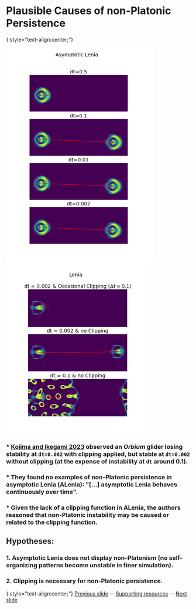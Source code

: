 # Plausible Causes of non-Platonic Persistence 

{:style="text-align:center;"}
![ALenia glider persistent at low step size dt values](https://raw.githubusercontent.com/riveSunder/fractal_persistence/master/docs/assets/alenia_kojima_ikegami.png)
![Orbium persisting at low dt with clipping removed](https://raw.githubusercontent.com/riveSunder/fractal_persistence/master/docs/assets/noclip_lenia_kojima_ikegami.png)

### * [Kojima and Ikegami 2023](https://direct.mit.edu/isal/proceedings/isal2023/35/43/116815) observed an _Orbium_ glider losing stability at `dt=0.002` with clipping applied, but stable at `dt=0.002` without clipping (at the expense of instability at `dt` around 0.1).
### * They found no examples of non-Platonic persistence in asymptotic Lenia (ALenia): "[...] asymptotic Lenia behaves continuously over time".
### * Given the lack of a clipping function in ALenia, the authors reasoned that non-Platonic instability may be caused or related to the clipping function.

## Hypotheses:
### 1. Asymptotic Lenia does not display non-Platonism (no self-organizing patterns become unstable in finer simulation).
### 2. Clipping is necessary for non-Platonic persistence. 


{:style="text-align:center;"}
[Previous slide](https://rivesunder.github.io/fractal_persistence/al24_slide_005) -- [Supporting resources](https://rivesunder.github.io/fractal_persistence) -- [Next slide](https://rivesunder.github.io/fractal_persistence/al24_slide_006)

